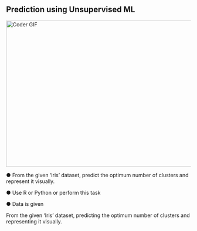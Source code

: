 ## Prediction using Unsupervised ML

<img align="center" src="https://data-flair.training/blogs/wp-content/uploads/sites/2/2019/07/unsupervised-learning.png" alt="Coder GIF" width="700" height="400">

● From the given ‘Iris’ dataset, predict the optimum number of clusters and
represent it visually.

● Use R or Python or perform this task

● Data is given

From the given ‘Iris’ dataset, predicting the optimum number of clusters and representing it visually.
